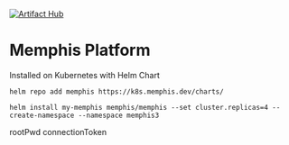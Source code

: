 [![Artifact Hub](https://img.shields.io/endpoint?url=https://artifacthub.io/badge/repository/memphis)](https://artifacthub.io/packages/search?repo=memphis)
# Memphis Platform
Installed on Kubernetes with Helm Chart

`helm repo add memphis https://k8s.memphis.dev/charts/`
    
`helm install my-memphis memphis/memphis --set cluster.replicas=4 --create-namespace --namespace memphis3`

rootPwd
connectionToken
